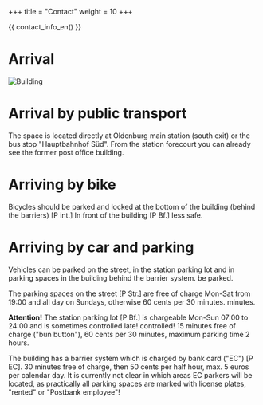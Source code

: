 +++
title = "Contact"
weight = 10
+++

{{ contact_info_en() }}

# Arrival

![Building](/media/img/building.jpg)

# Arrival by public transport

The space is located directly at Oldenburg main station (south exit) or the bus stop "Hauptbahnhof Süd". From the
station forecourt you can already see the former post office building.

# Arriving by bike

Bicycles should be parked and locked at the bottom of the building (behind the barriers) [P int.] In front of the building [P Bf.]
less safe.

# Arriving by car and parking

Vehicles can be parked on the street, in the station parking lot and in parking spaces in the building behind the barrier system.
be parked.

The parking spaces on the street [P Str.] are free of charge Mon-Sat from 19:00 and all day on Sundays, otherwise 60 cents per 30 minutes.
minutes.

**Attention!** The station parking lot [P Bf.] is chargeable Mon-Sun 07:00 to 24:00 and is sometimes controlled late!
controlled! 15 minutes free of charge ("bun button"), 60 cents per 30 minutes, maximum parking time 2 hours.

The building has a barrier system which is charged by bank card ("EC") [P EC]. 30 minutes free of charge, then 50 cents
per half hour, max. 5 euros per calendar day. It is currently not clear in which areas EC parkers will be located,
as practically all parking spaces are marked with license plates, "rented" or "Postbank employee"! 